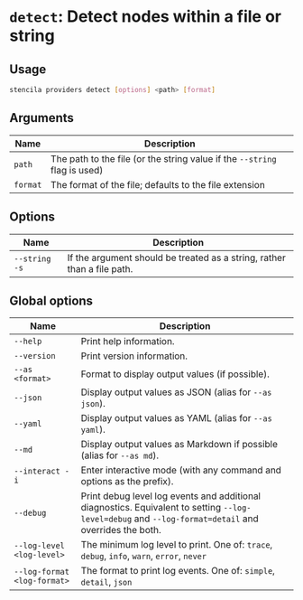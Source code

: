 <!-- Generated from doc comments in Rust. Do not edit. -->

# `detect`: Detect nodes within a file or string

## Usage

```sh
stencila providers detect [options] <path> [format]
```




## Arguments

| Name | Description |
| --- | --- |
| `path` | The path to the file (or the string value if the `--string` flag is used) |
| `format` | The format of the file; defaults to the file extension |

## Options

| Name | Description |
| --- | --- |
| `--string -s` | If the argument should be treated as a string, rather than a file path. |

## Global options

| Name | Description |
| --- | --- |
| `--help` | Print help information. |
| `--version` | Print version information. |
| `--as <format>` | Format to display output values (if possible). |
| `--json` | Display output values as JSON (alias for `--as json`). |
| `--yaml` | Display output values as YAML (alias for `--as yaml`). |
| `--md` | Display output values as Markdown if possible (alias for `--as md`). |
| `--interact -i` | Enter interactive mode (with any command and options as the prefix). |
| `--debug` | Print debug level log events and additional diagnostics. Equivalent to setting `--log-level=debug` and `--log-format=detail` and overrides the both. |
| `--log-level <log-level>` | The minimum log level to print. One of: `trace`, `debug`, `info`, `warn`, `error`, `never` |
| `--log-format <log-format>` | The format to print log events. One of: `simple`, `detail`, `json` |
